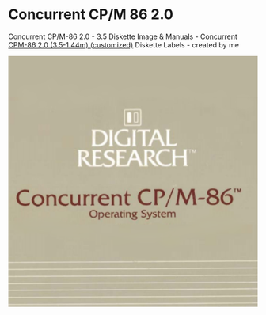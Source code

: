 # Concurrent CP/M 86 2.0
Concurrent CP/M-86 2.0 - 3.5 Diskette Image & Manuals - [Concurrent CPM-86 2.0 (3.5-1.44m) (customized)](https://winworldpc.com/download/40c3b55d-c38a-18c3-9a11-c3a4e284a2ef)
Diskette Labels - created by me

![disk label](https://github.com/ifknot/Concurrent-CP-M-86-2.0-/blob/master/concurrent%20cpm%2086%20disk%20label.png)
